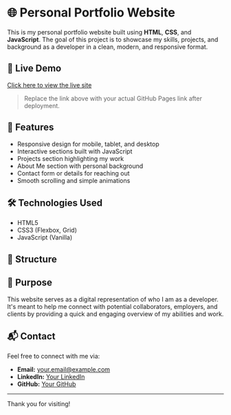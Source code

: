 # 🌐 Personal Portfolio Website

This is my personal portfolio website built using **HTML**, **CSS**, and **JavaScript**. The goal of this project is to showcase my skills, projects, and background as a developer in a clean, modern, and responsive format.

## 🚀 Live Demo

[Click here to view the live site](https://your-username.github.io/your-repo-name/)  
> Replace the link above with your actual GitHub Pages link after deployment.

## 🧠 Features

- Responsive design for mobile, tablet, and desktop
- Interactive sections built with JavaScript
- Projects section highlighting my work
- About Me section with personal background
- Contact form or details for reaching out
- Smooth scrolling and simple animations

## 🛠️ Technologies Used

- HTML5  
- CSS3 (Flexbox, Grid)  
- JavaScript (Vanilla)

## 📁 Structure


## 🎯 Purpose

This website serves as a digital representation of who I am as a developer. It's meant to help me connect with potential collaborators, employers, and clients by providing a quick and engaging overview of my abilities and work.

## 📬 Contact

Feel free to connect with me via:
- **Email:** your.email@example.com
- **LinkedIn:** [Your LinkedIn](https://linkedin.com/in/your-profile)
- **GitHub:** [Your GitHub](https://github.com/your-username)

---

Thank you for visiting!
